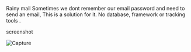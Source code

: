 Rainy mail
Sometimes we dont remember our email password and need to send an email, This is a solution for it. No database, framework or tracking tools .

screenshot

![Capture](https://user-images.githubusercontent.com/67919419/147510364-43589ee7-ba10-4135-8d75-340f468e912b.PNG)
